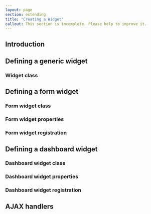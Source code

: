 ```yaml
---
layout: page
section: extending
title: "Creating a Widget"
callout: This section is incomplete. Please help to improve it.
---
```


## Introduction

## Defining a generic widget

### Widget class

## Defining a form widget

### Form widget class

### Form widget properties

### Form widget registration

## Defining a dashboard widget

### Dashboard widget class

### Dashboard widget properties

### Dashboard widget registration

## AJAX handlers

## 